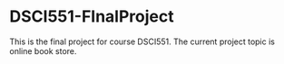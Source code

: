 # DSCI551-FInalProject
This is the final project for course DSCI551. The current project topic is online book store.
